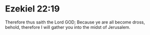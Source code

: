 # Ezekiel 22:19

Therefore thus saith the Lord GOD; Because ye are all become dross, behold, therefore I will gather you into the midst of Jerusalem.
